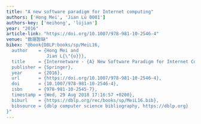 ```yaml
---
title: "A new software paradigm for Internet computing"
authors: ['Hong Mei', 'Jian Lü 0001']
authors-key: ['meihong', 'lüjian']
year: "2016"
article-link: "https://doi.org/10.1007/978-981-10-2546-4"
venue: "数据暂缺"
bibex: "@book{DBLP:books/sp/MeiL16,
  author    = {Hong Mei and
               Jian L{\"{u}}},
  title     = {Internetware - {A} New Software Paradigm for Internet Computing},
  publisher = {Springer},
  year      = {2016},
  url       = {https://doi.org/10.1007/978-981-10-2546-4},
  doi       = {10.1007/978-981-10-2546-4},
  isbn      = {978-981-10-2545-7},
  timestamp = {Wed, 29 Aug 2018 17:16:57 +0200},
  biburl    = {https://dblp.org/rec/books/sp/MeiL16.bib},
  bibsource = {dblp computer science bibliography, https://dblp.org}
}"
---
```

